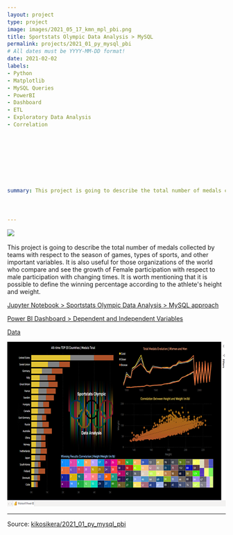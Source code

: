 ```yaml
---
layout: project
type: project
image: images/2021_05_17_kmn_mpl_pbi.png
title: Sportstats Olympic Data Analysis > MySQL
permalink: projects/2021_01_py_mysql_pbi
# All dates must be YYYY-MM-DD format!
date: 2021-02-02
labels:
- Python
- Matplotlib
- MySQL Queries
- PowerBI
- Dashboard
- ETL
- Exploratory Data Analysis
- Correlation








summary: This project is going to describe the total number of medals collected by teams with respect to the season of games, types of sports, and other important variables. It is also useful for those organizations of the world who compare and see the growth of Female participation with respect to male participation with changing times.



---
```


<img class="ui image" src="{{ site.baseurl }}/images/2021_01_py_mysql_pbi_pannel.png">

This project is going to describe the total number of medals collected by teams with respect to the season of games, types of sports, and other important variables. It is also useful for those organizations of the world who compare and see the growth of Female participation with respect to male participation with changing times.
It is worth mentioning that it is possible to define the winning percentage according to the athlete's height and weight. 


[Jupyter Notebook > Sportstats Olympic Data Analysis > MySQL approach](https://colab.research.google.com/gist/kikosikera/567a454cdf7576382b600d89e494742c/2021_01_py_mysql_pbi.ipynb?authuser=1)

[Power BI Dashboard > Dependent and Independent Variables](https://kikosikera.github.io/accomplishments/powerbi/2021_02_06_py_mysql_pbi/)

[Data](https://github.com/kikosikera/2021_01_py_mysql_pbi/tree/master/data)

<a href="https://kikosikera.github.io/accomplishments/powerbi/2021_02_06_py_mysql_pbi/">
  <img src="/images/2021_02_06_py_mysql_pbi_720_379.png" style="width:720px;height:379px;"/>
 </a>


<hr>

Source: <a href="https://github.com/kikosikera/2021_01_py_mysql_pbi"><i class="large github icon"></i>kikosikera/2021_01_py_mysql_pbi</a>
